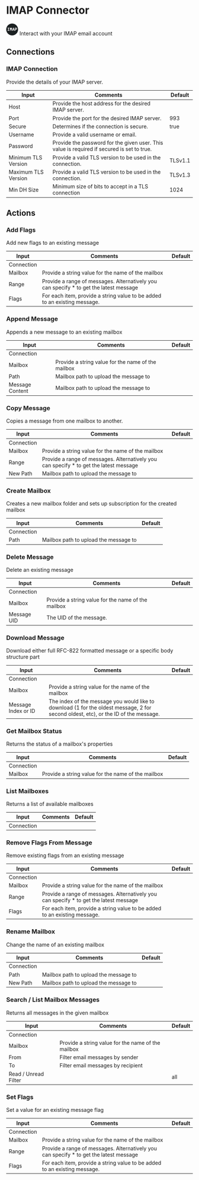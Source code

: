 # IMAP Connector

![IMAP](./assets/imap.png#connector-icon)
Interact with your IMAP email account

## Connections

### IMAP Connection

Provide the details of your IMAP server.

| Input               | Comments                                                                                   | Default |
| ------------------- | ------------------------------------------------------------------------------------------ | ------- |
| Host                | Provide the host address for the desired IMAP server.                                      |         |
| Port                | Provide the port for the desired IMAP server.                                              | 993     |
| Secure              | Determines if the connection is secure.                                                    | true    |
| Username            | Provide a valid username or email.                                                         |         |
| Password            | Provide the password for the given user. This value is required if secured is set to true. |         |
| Minimum TLS Version | Provide a valid TLS version to be used in the connection.                                  | TLSv1.1 |
| Maximum TLS Version | Provide a valid TLS version to be used in the connection.                                  | TLSv1.3 |
| Min DH Size         | Minimum size of bits to accept in a TLS connection                                         | 1024    |

## Actions

### Add Flags

Add new flags to an existing message

| Input      | Comments                                                                                | Default |
| ---------- | --------------------------------------------------------------------------------------- | ------- |
| Connection |                                                                                         |         |
| Mailbox    | Provide a string value for the name of the mailbox                                      |         |
| Range      | Provide a range of messages. Alternatively you can specify \* to get the latest message |         |
| Flags      | For each item, provide a string value to be added to an existing message.               |         |

### Append Message

Appends a new message to an existing mailbox

| Input           | Comments                                           | Default |
| --------------- | -------------------------------------------------- | ------- |
| Connection      |                                                    |         |
| Mailbox         | Provide a string value for the name of the mailbox |         |
| Path            | Mailbox path to upload the message to              |         |
| Message Content | Mailbox path to upload the message to              |         |

### Copy Message

Copies a message from one mailbox to another.

| Input      | Comments                                                                                | Default |
| ---------- | --------------------------------------------------------------------------------------- | ------- |
| Connection |                                                                                         |         |
| Mailbox    | Provide a string value for the name of the mailbox                                      |         |
| Range      | Provide a range of messages. Alternatively you can specify \* to get the latest message |         |
| New Path   | Mailbox path to upload the message to                                                   |         |

### Create Mailbox

Creates a new mailbox folder and sets up subscription for the created mailbox

| Input      | Comments                              | Default |
| ---------- | ------------------------------------- | ------- |
| Connection |                                       |         |
| Path       | Mailbox path to upload the message to |         |

### Delete Message

Delete an existing message

| Input       | Comments                                           | Default |
| ----------- | -------------------------------------------------- | ------- |
| Connection  |                                                    |         |
| Mailbox     | Provide a string value for the name of the mailbox |         |
| Message UID | The UID of the message.                            |         |

### Download Message

Download either full RFC-822 formatted message or a specific body structure part

| Input               | Comments                                                                                                                            | Default |
| ------------------- | ----------------------------------------------------------------------------------------------------------------------------------- | ------- |
| Connection          |                                                                                                                                     |         |
| Mailbox             | Provide a string value for the name of the mailbox                                                                                  |         |
| Message Index or ID | The index of the message you would like to download (1 for the oldest message, 2 for second oldest, etc), or the ID of the message. |         |

### Get Mailbox Status

Returns the status of a mailbox's properties

| Input      | Comments                                           | Default |
| ---------- | -------------------------------------------------- | ------- |
| Connection |                                                    |         |
| Mailbox    | Provide a string value for the name of the mailbox |         |

### List Mailboxes

Returns a list of available mailboxes

| Input      | Comments | Default |
| ---------- | -------- | ------- |
| Connection |          |         |

### Remove Flags From Message

Remove existing flags from an existing message

| Input      | Comments                                                                                | Default |
| ---------- | --------------------------------------------------------------------------------------- | ------- |
| Connection |                                                                                         |         |
| Mailbox    | Provide a string value for the name of the mailbox                                      |         |
| Range      | Provide a range of messages. Alternatively you can specify \* to get the latest message |         |
| Flags      | For each item, provide a string value to be added to an existing message.               |         |

### Rename Mailbox

Change the name of an existing mailbox

| Input      | Comments                              | Default |
| ---------- | ------------------------------------- | ------- |
| Connection |                                       |         |
| Path       | Mailbox path to upload the message to |         |
| New Path   | Mailbox path to upload the message to |         |

### Search / List Mailbox Messages

Returns all messages in the given mailbox

| Input                | Comments                                           | Default |
| -------------------- | -------------------------------------------------- | ------- |
| Connection           |                                                    |         |
| Mailbox              | Provide a string value for the name of the mailbox |         |
| From                 | Filter email messages by sender                    |         |
| To                   | Filter email messages by recipient                 |         |
| Read / Unread Filter |                                                    | all     |

### Set Flags

Set a value for an existing message flag

| Input      | Comments                                                                                | Default |
| ---------- | --------------------------------------------------------------------------------------- | ------- |
| Connection |                                                                                         |         |
| Mailbox    | Provide a string value for the name of the mailbox                                      |         |
| Range      | Provide a range of messages. Alternatively you can specify \* to get the latest message |         |
| Flags      | For each item, provide a string value to be added to an existing message.               |         |
